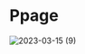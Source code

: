 # Ppage

![2023-03-15 (9)](https://user-images.githubusercontent.com/98545705/225295771-5d7bc249-bd32-4dff-8a81-e5abdd470174.png)
